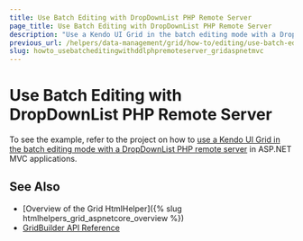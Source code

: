 ```yaml
---
title: Use Batch Editing with DropDownList PHP Remote Server
page_title: Use Batch Editing with DropDownList PHP Remote Server
description: "Use a Kendo UI Grid in the batch editing mode with a DropDownList PHP remote server in ASP.NET MVC applications."
previous_url: /helpers/data-management/grid/how-to/editing/use-batch-editing-with-remote-ddl-php-server
slug: howto_usebatcheditingwithddlphpremoteserver_gridaspnetmvc
---
```


# Use Batch Editing with DropDownList PHP Remote Server

To see the example, refer to the project on how to [use a Kendo UI Grid in the batch editing mode with a DropDownList PHP remote server](https://github.com/telerik/ui-for-aspnet-mvc-examples/tree/master/grid/GridBatchEditingWithDDLRemotePHPServer) in ASP.NET MVC applications.

## See Also

* [Overview of the Grid HtmlHelper]({% slug htmlhelpers_grid_aspnetcore_overview %})
* [GridBuilder API Reference](https://docs.telerik.com/aspnet-mvc/api/Kendo.Mvc.UI.Fluent/GridBuilder)
